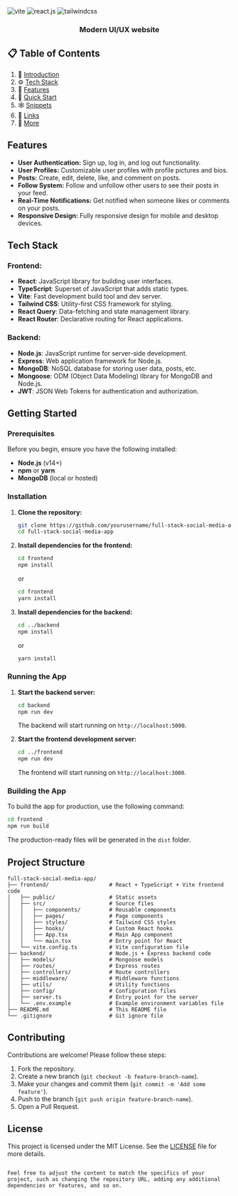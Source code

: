   <div>
    <img src="https://img.shields.io/badge/-Vite-black?style=for-the-badge&logoColor=white&logo=vite&color=646CFF" alt="vite" />
    <img src="https://img.shields.io/badge/-React_JS-black?style=for-the-badge&logoColor=white&logo=react&color=61DAFB" alt="react.js" />
    <img src="https://img.shields.io/badge/-Tailwind_CSS-black?style=for-the-badge&logoColor=white&logo=tailwindcss&color=06B6D4" alt="tailwindcss" />
  </div>

  <h3 align="center">Modern UI/UX website</h3>

</div>

## 📋 <a name="table">Table of Contents</a>

1. 🤖 [Introduction](#introduction)
2. ⚙️ [Tech Stack](#tech-stack)
3. 🔋 [Features](#features)
4. 🤸 [Quick Start](#quick-start)
5. 🕸️ [Snippets](#snippets)
6. 🔗 [Links](#links)
7. 🚀 [More](#more)
## Features

- **User Authentication:** Sign up, log in, and log out functionality.
- **User Profiles:** Customizable user profiles with profile pictures and bios.
- **Posts:** Create, edit, delete, like, and comment on posts.
- **Follow System:** Follow and unfollow other users to see their posts in your feed.
- **Real-Time Notifications:** Get notified when someone likes or comments on your posts.
- **Responsive Design:** Fully responsive design for mobile and desktop devices.

## Tech Stack

### Frontend:
- **React**: JavaScript library for building user interfaces.
- **TypeScript**: Superset of JavaScript that adds static types.
- **Vite**: Fast development build tool and dev server.
- **Tailwind CSS**: Utility-first CSS framework for styling.
- **React Query**: Data-fetching and state management library.
- **React Router**: Declarative routing for React applications.

### Backend:
- **Node.js**: JavaScript runtime for server-side development.
- **Express**: Web application framework for Node.js.
- **MongoDB**: NoSQL database for storing user data, posts, etc.
- **Mongoose**: ODM (Object Data Modeling) library for MongoDB and Node.js.
- **JWT**: JSON Web Tokens for authentication and authorization.

## Getting Started

### Prerequisites

Before you begin, ensure you have the following installed:

- **Node.js** (v14+)
- **npm** or **yarn**
- **MongoDB** (local or hosted)

### Installation

1. **Clone the repository:**

   ```bash
   git clone https://github.com/yourusername/full-stack-social-media-app.git
   cd full-stack-social-media-app
   ```

2. **Install dependencies for the frontend:**

   ```bash
   cd frontend
   npm install
   ```

   or

   ```bash
   cd frontend
   yarn install
   ```

3. **Install dependencies for the backend:**

   ```bash
   cd ../backend
   npm install
   ```

   or

   ```bash
   yarn install
   ```

### Running the App

1. **Start the backend server:**

   ```bash
   cd backend
   npm run dev
   ```

   The backend will start running on `http://localhost:5000`.

2. **Start the frontend development server:**

   ```bash
   cd ../frontend
   npm run dev
   ```

   The frontend will start running on `http://localhost:3000`.

### Building the App

To build the app for production, use the following command:

```bash
cd frontend
npm run build
```

The production-ready files will be generated in the `dist` folder.

## Project Structure

```plaintext
full-stack-social-media-app/
├── frontend/                   # React + TypeScript + Vite frontend code
│   ├── public/                 # Static assets
│   ├── src/                    # Source files
│   │   ├── components/         # Reusable components
│   │   ├── pages/              # Page components
│   │   ├── styles/             # Tailwind CSS styles
│   │   ├── hooks/              # Custom React hooks
│   │   ├── App.tsx             # Main App component
│   │   └── main.tsx            # Entry point for React
│   └── vite.config.ts          # Vite configuration file
├── backend/                    # Node.js + Express backend code
│   ├── models/                 # Mongoose models
│   ├── routes/                 # Express routes
│   ├── controllers/            # Route controllers
│   ├── middleware/             # Middleware functions
│   ├── utils/                  # Utility functions
│   ├── config/                 # Configuration files
│   ├── server.ts               # Entry point for the server
│   └── .env.example            # Example environment variables file
├── README.md                   # This README file
└── .gitignore                  # Git ignore file
```

## Contributing

Contributions are welcome! Please follow these steps:

1. Fork the repository.
2. Create a new branch (`git checkout -b feature-branch-name`).
3. Make your changes and commit them (`git commit -m 'Add some feature'`).
4. Push to the branch (`git push origin feature-branch-name`).
5. Open a Pull Request.

## License

This project is licensed under the MIT License. See the [LICENSE](LICENSE) file for more details.
```

Feel free to adjust the content to match the specifics of your project, such as changing the repository URL, adding any additional dependencies or features, and so on.
